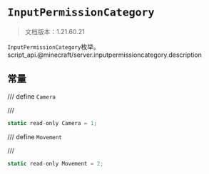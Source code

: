 # `InputPermissionCategory`

> 文档版本：1.21.60.21

`InputPermissionCategory`枚举。script_api.@minecraft/server.inputpermissioncategory.description

## 常量

/// define
`Camera`


///

```js
static read-only Camera = 1;
```


/// define
`Movement`


///

```js
static read-only Movement = 2;
```

